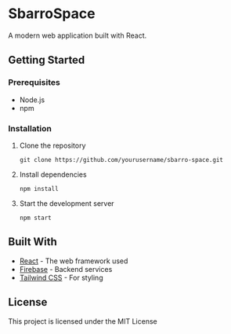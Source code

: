 # SbarroSpace

A modern web application built with React.

## Getting Started

### Prerequisites

- Node.js
- npm

### Installation

1. Clone the repository
   ```
   git clone https://github.com/yourusername/sbarro-space.git
   ```

2. Install dependencies
   ```
   npm install
   ```

3. Start the development server
   ```
   npm start
   ```

## Built With

* [React](https://reactjs.org/) - The web framework used
* [Firebase](https://firebase.google.com/) - Backend services
* [Tailwind CSS](https://tailwindcss.com/) - For styling

## License

This project is licensed under the MIT License 